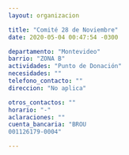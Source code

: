 ```yaml
---
layout: organizacion

title: "Comité 28 de Noviembre"
date: 2020-05-04 00:47:54 -0300

departamento: "Montevideo"
barrio: "ZONA B"
actividades: "Punto de Donación"
necesidades: ""
telefono_contacto: ""
direccion: "No aplica"

otros_contactos: ""
horario: "-"
aclaraciones: ""
cuenta_bancaria: "BROU
001126179-0004"

---
```

